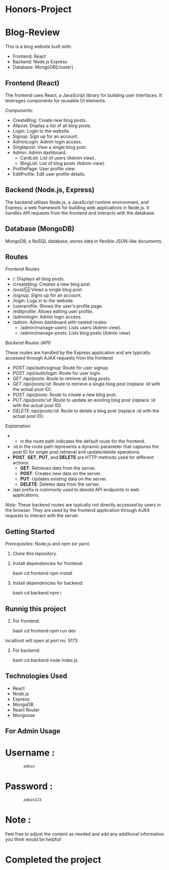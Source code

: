 # Honors-Project
# Blog-Review 


This is a blog website built with:

* Frontend: React
* Backend: Node.js Express
* Database: MongoDB[cluster]

## Frontend (React)

The frontend uses React, a JavaScript library for building user interfaces. It leverages components for reusable UI elements.

*Components:*

* CreateBlog: Create new blog posts.
* Allpost: Display a list of all blog posts.
* Login: Login to the website.
* Signup: Sign up for an account.
* AdminLogin: Admin login access.
* Singlepost: View a single blog post.
* Admin: Admin dashboard.
    * CardList: List of users (Admin view).
    * BlogList: List of blog posts (Admin view).
* ProfilePage: User profile view.
* EditProfile: Edit user profile details.

## Backend (Node.js, Express)

The backend utilizes Node.js, a JavaScript runtime environment, and Express, a web framework for building web applications in Node.js. It handles API requests from the frontend and interacts with the database.

## Database (MongoDB)

MongoDB, a NoSQL database, stores data in flexible JSON-like documents.

## Routes

*Frontend Routes*

* /: Displays all blog posts.
* /createblog: Creates a new blog post.
* /post/:id: Views a single blog post.
* /signup: Signs up for an account.
* /login: Logs in to the website.
* /userprofile: Shows the user's profile page.
* /editprofile: Allows editing user profile.
* /adminlogin: Admin login access.
* /admin: Admin dashboard with nested routes:
    * /admin/manage-users: Lists users (Admin view).
    * /admin/manage-posts: Lists blog posts (Admin view).

*Backend Routes (API)*

These routes are handled by the Express application and are typically accessed through AJAX requests from the frontend.

* *POST /api/auth/signup*: Route for user signup.
* *POST /api/auth/login*: Route for user login.
* *GET /api/posts*: Route to retrieve all blog posts.
* *GET /api/posts/:id*: Route to retrieve a single blog post (replace :id with the actual post ID).
* *POST /api/posts*: Route to create a new blog post.
* *PUT /api/posts/:id*: Route to update an existing blog post (replace :id with the actual post ID).
* *DELETE /api/posts/:id*: Route to delete a blog post (replace :id with the actual post ID).

*Explanation:*

* * in the route path indicates the default route for the frontend.
* :id in the route path represents a dynamic parameter that captures the post ID for single post retrieval and update/delete operations.
* **POST**, **GET**, **PUT**, and **DELETE** are HTTP methods used for different actions:
    * **GET**: Retrieves data from the server.
    * **POST**: Creates new data on the server.
    * **PUT**: Updates existing data on the server.
    * **DELETE**: Deletes data from the server.
* /api prefix is commonly used to denote API endpoints in web applications.

*Note:* These backend routes are typically not directly accessed by users in the browser. They are used by the frontend application through AJAX requests to interact with the server.

## Getting Started

*Prerequisites:* Node.js and npm (or yarn)

1. Clone this repository.
2. Install dependencies for frontend:

   bash
   cd frontend
   npm install

3. Install dependencies for backend:

   bash
   cd backend
   npm i

## Runnig this project 

1. For frontend:

   bash
   cd frontend
   npm run dev

localhost will open at port no. 5173

2. For backend:

   bash
   cd backend
   node index.js


## Technologies Used
* React
* Node.js
* Express
* MongoDB
* React Router
* Mongoose

## For Admin Usage 

# Username :  
            admin
# Password : 
            admin123

# Note :
Feel free to adjust the content as needed and add any additional information you think would be helpful!
# Completed the project